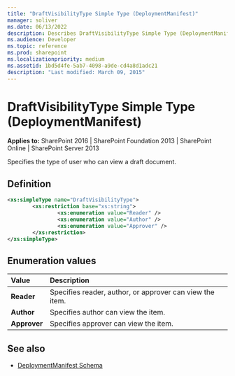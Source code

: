 ```yaml
---
title: "DraftVisibilityType Simple Type (DeploymentManifest)"
manager: soliver
ms.date: 06/13/2022
description: Describes DraftVisibilityType Simple Type (DeploymentManifest) and includes Enumeration values.
ms.audience: Developer
ms.topic: reference
ms.prod: sharepoint
ms.localizationpriority: medium
ms.assetid: 1bd5d4fe-5ab7-4098-a9de-cd4a8d1adc21
description: "Last modified: March 09, 2015"
---
```


# DraftVisibilityType Simple Type (DeploymentManifest)
  
**Applies to:** SharePoint 2016 | SharePoint Foundation 2013 | SharePoint Online | SharePoint Server 2013
  
Specifies the type of user who can view a draft document.

## Definition

```XML
<xs:simpleType name="DraftVisibilityType">
        <xs:restriction base="xs:string">
                <xs:enumeration value="Reader" />
                <xs:enumeration value="Author" />
                <xs:enumeration value="Approver" />
        </xs:restriction>
</xs:simpleType>
```

## Enumeration values

|**Value**|**Description**|
|:-----|:-----|
|**Reader** <br/> |Specifies reader, author, or approver can view the item.  <br/> |
|**Author** <br/> |Specifies author can view the item.  <br/> |
|**Approver** <br/> |Specifies approver can view the item.  <br/> |
   
## See also

- [DeploymentManifest Schema](deploymentmanifest-schema.md)

